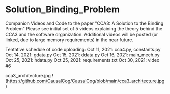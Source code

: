 # Solution_Binding_Problem
Companion Videos and Code to the paper "CCA3: A Solution to the Binding Problem"
Please see initial set of 5 videos explaining the theory behind the CCA3 and the software organization.
Additional videos will be posted (or linked, due to large memory requirements) in the near future.

Tentative schedule of code uploading:
Oct 11, 2021:  cca4.py, constants.py
Oct 14, 2021:  gdata.py
Oct 15, 2021:  ddata.py
Oct 16, 2021:  main_mech.py
Oct 25, 2021:  hdata.py
Oct 25, 2021:  requirements.txt
Oct 30, 2021:  video #6

cca3_architecture.jpg
!(https://github.com/CausalCog/CausalCog/blob/main/cca3_architecture.jpg)
